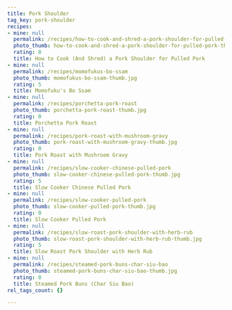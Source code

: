 ```yaml
---
title: Pork Shoulder
tag_key: pork-shoulder
recipes:
- mine: null
  permalink: /recipes/how-to-cook-and-shred-a-pork-shoulder-for-pulled-pork
  photo_thumb: how-to-cook-and-shred-a-pork-shoulder-for-pulled-pork-thumb.jpg
  rating: 0
  title: How to Cook (And Shred) a Pork Shoulder for Pulled Pork
- mine: null
  permalink: /recipes/momofukus-bo-ssam
  photo_thumb: momofukus-bo-ssam-thumb.jpg
  rating: 5
  title: Momofuku's Bo Ssam
- mine: null
  permalink: /recipes/porchetta-pork-roast
  photo_thumb: porchetta-pork-roast-thumb.jpg
  rating: 0
  title: Porchetta Pork Roast
- mine: null
  permalink: /recipes/pork-roast-with-mushroom-gravy
  photo_thumb: pork-roast-with-mushroom-gravy-thumb.jpg
  rating: 0
  title: Pork Roast with Mushroom Gravy
- mine: null
  permalink: /recipes/slow-cooker-chinese-pulled-pork
  photo_thumb: slow-cooker-chinese-pulled-pork-thumb.jpg
  rating: 5
  title: Slow Cooker Chinese Pulled Pork
- mine: null
  permalink: /recipes/slow-cooker-pulled-pork
  photo_thumb: slow-cooker-pulled-pork-thumb.jpg
  rating: 0
  title: Slow Cooker Pulled Pork
- mine: null
  permalink: /recipes/slow-roast-pork-shoulder-with-herb-rub
  photo_thumb: slow-roast-pork-shoulder-with-herb-rub-thumb.jpg
  rating: 5
  title: Slow Roast Pork Shoulder with Herb Rub
- mine: null
  permalink: /recipes/steamed-pork-buns-char-siu-bao
  photo_thumb: steamed-pork-buns-char-siu-bao-thumb.jpg
  rating: 0
  title: Steamed Pork Buns (Char Siu Bao)
rel_tags_count: {}

---
```

